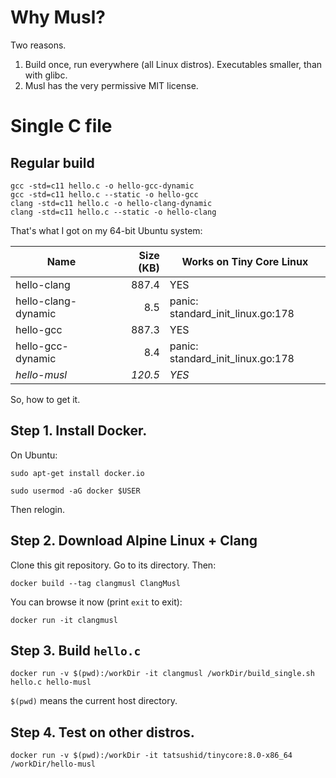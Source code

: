 # Why Musl?

Two reasons.

1. Build once, run everywhere (all Linux distros). Executables smaller, than with glibc.
2. Musl has the very permissive MIT license.

# Single C file

## Regular build

    gcc -std=c11 hello.c -o hello-gcc-dynamic
    gcc -std=c11 hello.c --static -o hello-gcc
    clang -std=c11 hello.c -o hello-clang-dynamic
    clang -std=c11 hello.c --static -o hello-clang

That's what I got on my 64-bit Ubuntu system:

| Name                    | Size (KB) | Works on Tiny Core Linux          |
| ----------------------- | --------: | --------------------------------- |
| hello-clang             |     887.4 | YES                               |
| hello-clang-dynamic     |       8.5 | panic: standard_init_linux.go:178 |
| hello-gcc               |     887.3 | YES                               |
| hello-gcc-dynamic       |       8.4 | panic: standard_init_linux.go:178 |
| *hello-musl*            |   *120.5* | *YES*                             |

So, how to get it.

## Step 1. Install Docker.

On Ubuntu:

    sudo apt-get install docker.io

    sudo usermod -aG docker $USER
    
Then relogin.

## Step 2. Download Alpine Linux + Clang

Clone this git repository. Go to its directory. Then:

    docker build --tag clangmusl ClangMusl

You can browse it now (print `exit` to exit):

    docker run -it clangmusl

## Step 3. Build `hello.c`

    docker run -v $(pwd):/workDir -it clangmusl /workDir/build_single.sh hello.c hello-musl

`$(pwd)` means the current host directory.

## Step 4. Test on other distros.

    docker run -v $(pwd):/workDir -it tatsushid/tinycore:8.0-x86_64 /workDir/hello-musl
